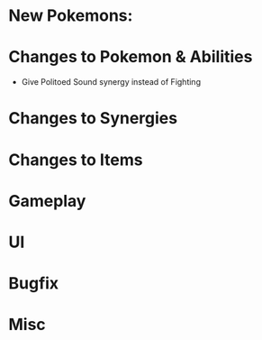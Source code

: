 # New Pokemons:

# Changes to Pokemon & Abilities

- Give Politoed Sound synergy instead of Fighting

# Changes to Synergies

# Changes to Items

# Gameplay

# UI

# Bugfix

# Misc
